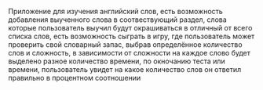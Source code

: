 Приложение для изучения английский слов, есть возможность добавления выученного слова в соотвествующий раздел, слова которые пользователь выучил будут окрашиваться в отличный от всего списка слов, есть возможность сыграть в игру, где пользователь может проверить свой словарный запас, выбрав определённое количество слов и сложность, в зависимости от сложности на каждое слово будет выделено разное количество времени, по окночанию теста или времени, пользователь увидет на какое количество слов он ответил правильно в процентном соотношении
